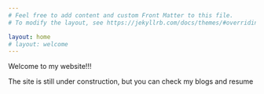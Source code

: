 ```yaml
---
# Feel free to add content and custom Front Matter to this file.
# To modify the layout, see https://jekyllrb.com/docs/themes/#overriding-theme-defaults

layout: home
# layout: welcome
---
```

<p> Welcome to my website!!! </p>
The site is still under construction, but you can check my blogs and resume